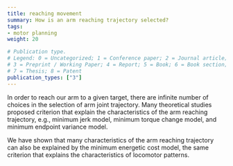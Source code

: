```yaml
---
title: reaching movement
summary: How is an arm reaching trajectory selected?
tags:
- motor planning
weight: 20

# Publication type.
# Legend: 0 = Uncategorized; 1 = Conference paper; 2 = Journal article;
# 3 = Preprint / Working Paper; 4 = Report; 5 = Book; 6 = Book section;
# 7 = Thesis; 8 = Patent
publication_types: ["3"]
---
```



In order to reach our arm to a given target, there are infinite number of choices in the selection of arm joint trajectory.
Many theoretical studies proposed criterion that explain the characteristics of the arm reaching trajectory, e.g., minimum jerk model, minimum torque change model, and minimum endpoint variance model.

We have shown that many characteristics of the arm reaching trajectory can also be explained by the minimum energetic cost model, the same criterion that explains the characteristics of locomotor patterns.

<!--[Related papers](../papers/#planning)-->
